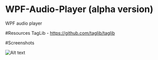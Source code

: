 # WPF-Audio-Player (alpha version)
WPF audio player

#Resources
TagLib - https://github.com/taglib/taglib

#Screenshots

![Alt text](http://i.piccy.info/i9/74d2284febceb83f371675b544fd845c/1478875211/243432/1088643/Player.png "Optional title")
